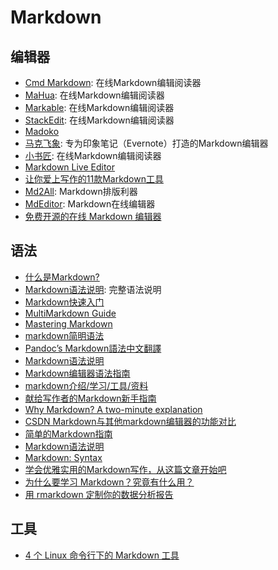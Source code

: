 # Markdown

## 编辑器
* [Cmd Markdown](https://www.zybuluo.com/mdeditor): 在线Markdown编辑阅读器
* [MaHua](http://mahua.jser.me/): 在线Markdown编辑阅读器
* [Markable](http://markable.in/editor/): 在线Markdown编辑阅读器
* [StackEdit](https://stackedit.io/editor): 在线Markdown编辑阅读器
* [Madoko](https://www.madoko.net/)
* [马克飞象](http://maxiang.info/): 专为印象笔记（Evernote）打造的Markdown编辑器
* [小书匠](http://markdown.xiaoshujiang.com/): 在线Markdown编辑阅读器
* [Markdown Live Editor](http://jrmoran.com/playground/markdown-live-editor/)
* [让你爱上写作的11款Markdown工具](http://www.ifanr.com/app/665209)
* [Md2All](https://md.aclickall.com/): Markdown排版利器
* [MdEditor](http://www.mdeditor.com/): Markdown在线编辑器
* [免费开源的在线 Markdown 编辑器](https://linux.cn/article-12624-1.html)

## 语法
* [什么是Markdown?](http://jingxuan.io/markdown/)
* [Markdown语法说明](http://wowubuntu.com/markdown/): 完整语法说明
* [Markdown快速入门](http://wowubuntu.com/markdown/basic.html)
* [MultiMarkdown Guide](https://rawgit.com/fletcher/human-markdown-reference/master/index.html)
* [Mastering Markdown](https://guides.github.com/features/mastering-markdown/)
* [markdown简明语法](http://ibruce.info/2013/11/26/markdown/)
* [Pandoc’s Markdown語法中文翻譯](http://pages.tzengyuxio.me/pandoc/)
* [Markdown语法说明](http://uliweb.clkg.org/tutorial/view_chapter/32)
* [Markdown编辑器语法指南](http://segmentfault.com/markdown)
* [markdown介绍/学习/工具/资料](https://github.com/xirong/my-markdown)
* [献给写作者的Markdown新手指南](http://www.jianshu.com/p/q81RER)
* [Why Markdown? A two-minute explanation](http://brettterpstra.com/2011/08/31/why-markdown-a-two-minute-explanation/)
* [CSDN Markdown与其他markdown编辑器的功能对比](http://blog.csdn.net/lanxuezaipiao/article/details/45221995)
* [简单的Markdown指南](http://www.applecho.com/markdown-guide/)
* [Markdown语法说明](http://www.applecho.com/markdown/)
* [Markdown: Syntax](http://daringfireball.net/projects/markdown/syntax)
* [学会优雅实用的Markdown写作，从这篇文章开始吧](http://www.ifanr.com/app/593507)
* [为什么要学习 Markdown？究竟有什么用？](https://mp.weixin.qq.com/s?__biz=MzU1MDQwMTU5OQ==&mid=2247484840&idx=1&sn=7d1f3c28fb44ec6570d0c48f04743659&chksm=fba066f8ccd7efee610df9bcb3343eab16ccc993b4c38e5b67ea321e5d8fa016344bb1e54f51&mpshare=1&scene=1&srcid=&sharer_sharetime=1587377757956&sharer_shareid=49bb68e4d4ad9f65af077f4e54025da0&key=7024fc3958d21a49b04403d6748a64f5a3674c77b6bedd16324aa1e6d8103447cb7af82e7b3184609dda13a95378b6822d01bdf0cc54ee2e3c7a8c65a9626fbc5a3d2aedbc12d9933e248720deb4b6d8&ascene=1&uin=MjEyMzUzNDk2MQ%3D%3D&devicetype=Windows+XP&version=62060841&lang=zh_CN&exportkey=AbLpPWK%2BHjg20rDjTJTyTmA%3D&pass_ticket=CkJMYo9D1EQrpGW50RV9HTNnMupyxHJymZEf2nnRH84oo40zR3l8gMwCHLqaUIU3)
* [用 rmarkdown 定制你的数据分析报告](https://mp.weixin.qq.com/s?__biz=MzI5MTcwNjA4NQ==&mid=2247497675&idx=1&sn=b01b7387629e2bf7230a108cf9694ae8&chksm=ec0e3241db79bb57adaf9193abce65418f455bb00bde9197fa4d8cd002630910bd1838537af3&mpshare=1&scene=1&srcid=0903hsg80dTkXU4NDirf3kjP&sharer_sharetime=1599100802713&sharer_shareid=49bb68e4d4ad9f65af077f4e54025da0#rd)

## 工具
* [4 个 Linux 命令行下的 Markdown 工具](https://zhuanlan.zhihu.com/p/120132098)

